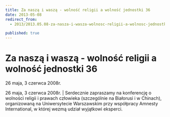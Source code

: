 ```yaml
---
title: Za naszą i waszą - wolność religii a wolność jednostki 36
date: 2013-05-08
redirect_from: 
  - 2013/2013.05.08-za-nasza-i-wasza-wolnosc-religii-a-wolnosc-jednostki-36

published: true
---
```




# Za naszą i waszą - wolność religii a wolność jednostki 36

<time>26 maja, 3 czerwca 2008r.</time>

26 maja, 3 czerwca 2008r. | Serdecznie zapraszamy na konferencję o wolności religii i prawach człowieka (szczególnie na Białorusi i w Chinach), organizowaną na Uniwersytecie Warszawskim przy współpracy Amnesty International, w której wezmą udział wyjątkowi eksperci.




<!--{{json:{"created_date":"2013-05-08 20:59:32","publish_down":"0000-00-00 00:00:00","id":"632"}}}-->